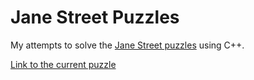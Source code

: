 # Jane Street Puzzles

My attempts to solve the [Jane Street puzzles](https://www.janestreet.com/puzzles/) using C++.

[Link to the current puzzle](https://www.janestreet.com/puzzles/current-puzzle/)
